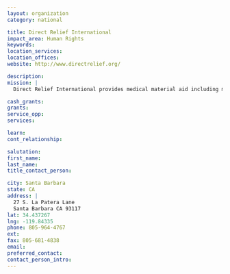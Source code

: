 ```yaml
---
layout: organization
category: national

title: Direct Relief International
impact_area: Human Rights
keywords: 
location_services: 
location_offices: 
website: http://www.directrelief.org/

description: 
mission: |
  Direct Relief International provides medical material aid including medicines, medical supplies and equipment to strengthen in-country health efforts around the world to improve the quality of life for the most impoverished people. In 2005, Direct Relief provided $211 million (wholesale) in medical material aid serving 29.1 million people in 51 countries worldwide. For every dollar we spend, we leverage that support to help six people in need with medicines and supplies worth nearly $30 wholesale. 

cash_grants: 
grants: 
service_opp: 
services: 

learn: 
cont_relationship: 

salutation: 
first_name: 
last_name: 
title_contact_person: 

city: Santa Barbara
state: CA
address: |
  27 S. La Patera Lane  
  Santa Barbara CA 93117
lat: 34.437267
lng: -119.84335
phone: 805-964-4767
ext: 
fax: 805-681-4838
email: 
preferred_contact: 
contact_person_intro: 
---
```

